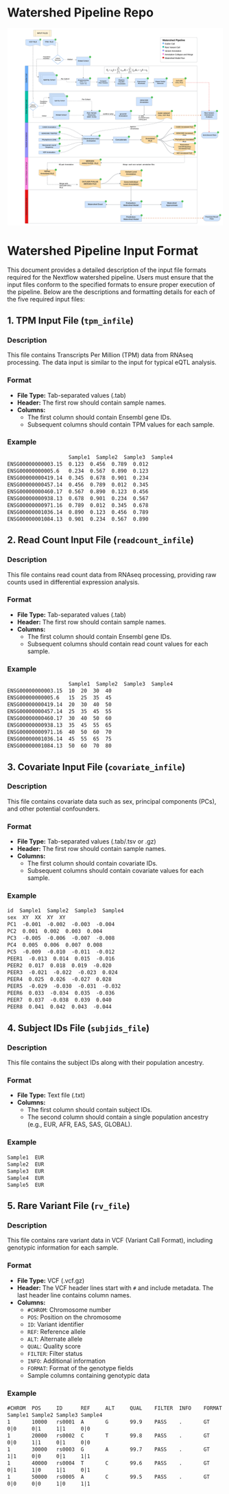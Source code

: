 # Watershed Pipeline Repo

![Watershed Pipeline Schematics](images/Watershed_pipeline_schematics.png)

# Watershed Pipeline Input Format

This document provides a detailed description of the input file formats required for the Nextflow watershed pipeline. Users must ensure that the input files conform to the specified formats to ensure proper execution of the pipeline. Below are the descriptions and formatting details for each of the five required input files:

## 1. TPM Input File (`tpm_infile`)

### Description
This file contains Transcripts Per Million (TPM) data from RNAseq processing. The data input is similar to the input for typical eQTL analysis.

### Format
- **File Type:** Tab-separated values (.tab)
- **Header:** The first row should contain sample names.
- **Columns:**
  - The first column should contain Ensembl gene IDs.
  - Subsequent columns should contain TPM values for each sample.

### Example
```
                    Sample1  Sample2  Sample3  Sample4
ENSG00000000003.15  0.123  0.456  0.789  0.012
ENSG00000000005.6   0.234  0.567  0.890  0.123
ENSG00000000419.14  0.345  0.678  0.901  0.234
ENSG00000000457.14  0.456  0.789  0.012  0.345
ENSG00000000460.17  0.567  0.890  0.123  0.456
ENSG00000000938.13  0.678  0.901  0.234  0.567
ENSG00000000971.16  0.789  0.012  0.345  0.678
ENSG00000001036.14  0.890  0.123  0.456  0.789
ENSG00000001084.13  0.901  0.234  0.567  0.890
```

## 2. Read Count Input File (`readcount_infile`)

### Description
This file contains read count data from RNAseq processing, providing raw counts used in differential expression analysis.

### Format
- **File Type:** Tab-separated values (.tab)
- **Header:** The first row should contain sample names.
- **Columns:**
  - The first column should contain Ensembl gene IDs.
  - Subsequent columns should contain read count values for each sample.

### Example
```
                    Sample1  Sample2  Sample3  Sample4
ENSG00000000003.15  10  20  30  40
ENSG00000000005.6   15  25  35  45
ENSG00000000419.14  20  30  40  50
ENSG00000000457.14  25  35  45  55
ENSG00000000460.17  30  40  50  60
ENSG00000000938.13  35  45  55  65
ENSG00000000971.16  40  50  60  70
ENSG00000001036.14  45  55  65  75
ENSG00000001084.13  50  60  70  80
```

## 3. Covariate Input File (`covariate_infile`)

### Description
This file contains covariate data such as sex, principal components (PCs), and other potential confounders.

### Format
- **File Type:** Tab-separated values (.tab/.tsv or .gz)
- **Header:** The first row should contain sample names.
- **Columns:**
  - The first column should contain covariate IDs.
  - Subsequent columns should contain covariate values for each sample.

### Example
```
id  Sample1  Sample2  Sample3  Sample4
sex  XY  XX  XY  XY
PC1  -0.001  -0.002  -0.003  -0.004
PC2  0.001  0.002  0.003  0.004
PC3  -0.005  -0.006  -0.007  -0.008
PC4  0.005  0.006  0.007  0.008
PC5  -0.009  -0.010  -0.011  -0.012
PEER1  -0.013  0.014  0.015  -0.016
PEER2  0.017  0.018  0.019  -0.020
PEER3  -0.021  -0.022  -0.023  0.024
PEER4  0.025  0.026  -0.027  0.028
PEER5  -0.029  -0.030  -0.031  -0.032
PEER6  0.033  -0.034  0.035  -0.036
PEER7  0.037  -0.038  0.039  0.040
PEER8  0.041  0.042  0.043  -0.044
```

## 4. Subject IDs File (`subjids_file`)

### Description
This file contains the subject IDs along with their population ancestry.

### Format
- **File Type:** Text file (.txt)
- **Columns:**
  - The first column should contain subject IDs.
  - The second column should contain a single population ancestry (e.g., EUR, AFR, EAS, SAS, GLOBAL).

### Example
```
Sample1  EUR
Sample2  EUR
Sample3  EUR
Sample4  EUR
Sample5  EUR
```

## 5. Rare Variant File (`rv_file`)

### Description
This file contains rare variant data in VCF (Variant Call Format), including genotypic information for each sample.

### Format
- **File Type:** VCF (.vcf.gz)
- **Header:** The VCF header lines start with `#` and include metadata. The last header line contains column names.
- **Columns:**
  - `#CHROM`: Chromosome number
  - `POS`: Position on the chromosome
  - `ID`: Variant identifier
  - `REF`: Reference allele
  - `ALT`: Alternate allele
  - `QUAL`: Quality score
  - `FILTER`: Filter status
  - `INFO`: Additional information
  - `FORMAT`: Format of the genotype fields
  - Sample columns containing genotypic data

### Example
```
#CHROM  POS     ID      REF     ALT     QUAL    FILTER  INFO    FORMAT  Sample1 Sample2 Sample3 Sample4
1       10000   rs0001  A       G       99.9    PASS    .       GT      0|0     0|1     1|1     0|0
1       20000   rs0002  C       T       99.8    PASS    .       GT      0|0     1|1     0|1     0|0
1       30000   rs0003  G       A       99.7    PASS    .       GT      1|1     0|0     0|1     1|1
1       40000   rs0004  T       C       99.6    PASS    .       GT      0|1     1|0     1|1     0|1
1       50000   rs0005  A       C       99.5    PASS    .       GT      0|0     0|0     1|0     1|1
```


